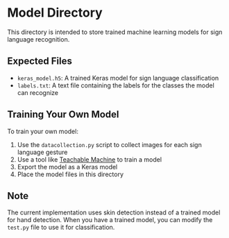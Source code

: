 # Model Directory

This directory is intended to store trained machine learning models for sign language recognition.

## Expected Files

- `keras_model.h5`: A trained Keras model for sign language classification
- `labels.txt`: A text file containing the labels for the classes the model can recognize

## Training Your Own Model

To train your own model:

1. Use the `datacollection.py` script to collect images for each sign language gesture
2. Use a tool like [Teachable Machine](https://teachablemachine.withgoogle.com/) to train a model
3. Export the model as a Keras model
4. Place the model files in this directory

## Note

The current implementation uses skin detection instead of a trained model for hand detection. When you have a trained model, you can modify the `test.py` file to use it for classification.
